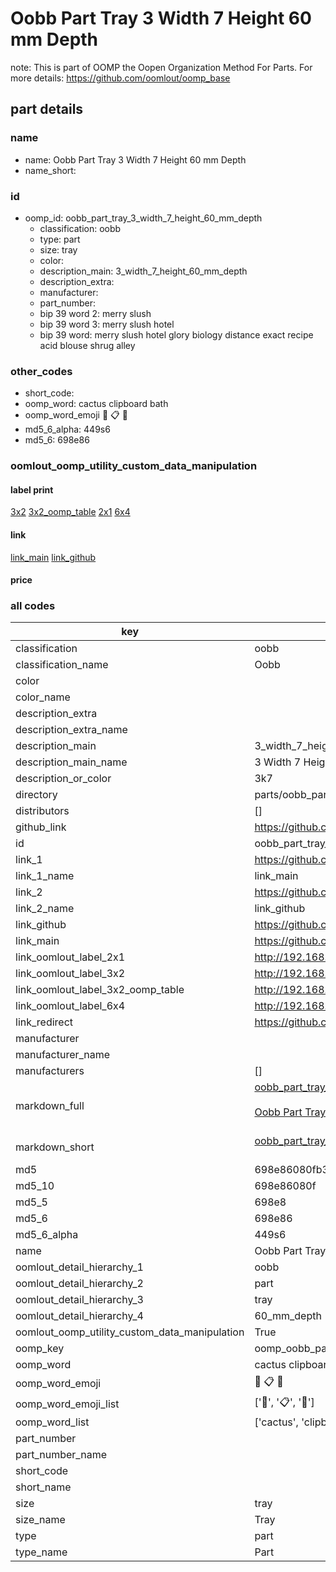 # Oobb Part Tray 3 Width 7 Height 60 mm Depth  

note: This is part of OOMP the Oopen Organization Method For Parts. For more details: https://github.com/oomlout/oomp_base

##  part details
  







### name
* name: Oobb Part Tray 3 Width 7 Height 60 mm Depth
* name_short: 
### id
* oomp_id: oobb_part_tray_3_width_7_height_60_mm_depth
  * classification: oobb
  * type: part
  * size: tray
  * color: 
  * description_main: 3_width_7_height_60_mm_depth
  * description_extra: 
  * manufacturer: 
  * part_number: 
  * bip 39 word 2: merry slush
  * bip 39 word 3: merry slush hotel
  * bip 39 word: merry slush hotel glory biology distance exact recipe acid blouse shrug alley

### other_codes
* short_code: 
* oomp_word: cactus clipboard bath
* oomp_word_emoji :cactus: :clipboard: :bath:
* md5_6_alpha: 449s6
* md5_6: 698e86






### oomlout_oomp_utility_custom_data_manipulation
#### label print
[3x2](http://192.168.1.245:1112/?label=oomp%20449s6)
[3x2_oomp_table](http://192.168.1.108:1112/?label=oomp%20449s6)
[2x1](http://192.168.1.242:1112/?label=oomp%20449s6)
[6x4](http://192.168.1.55:1112/?label=oomp%20449s6)    

#### link

[link_main](https://github.com/oomlout/oomlout_oomp_version_1_messy/tree/main/parts/oobb_part_tray_3_width_7_height_60_mm_depth) [link_github](https://github.com/oomlout/oomlout_oomp_version_1_messy/tree/main/parts/oobb_part_tray_3_width_7_height_60_mm_depth)                             

#### price







### all codes 
| key | value |  
| --- | --- |  
| classification | oobb |  
| classification_name | Oobb |  
| color |  |  
| color_name |  |  
| description_extra |  |  
| description_extra_name |  |  
| description_main | 3_width_7_height_60_mm_depth |  
| description_main_name | 3 Width 7 Height 60 mm Depth |  
| description_or_color | 3k7 |  
| directory | parts/oobb_part_tray_3_width_7_height_60_mm_depth |  
| distributors | [] |  
| github_link | https://github.com/oomlout/oomlout_oomp_part_src/tree/main/parts/oobb_part_tray_3_width_7_height_60_mm_depth |  
| id | oobb_part_tray_3_width_7_height_60_mm_depth |  
| link_1 | https://github.com/oomlout/oomlout_oomp_version_1_messy/tree/main/parts/oobb_part_tray_3_width_7_height_60_mm_depth |  
| link_1_name | link_main |  
| link_2 | https://github.com/oomlout/oomlout_oomp_version_1_messy/tree/main/parts/oobb_part_tray_3_width_7_height_60_mm_depth |  
| link_2_name | link_github |  
| link_github | https://github.com/oomlout/oomlout_oomp_version_1_messy/tree/main/parts/oobb_part_tray_3_width_7_height_60_mm_depth |  
| link_main | https://github.com/oomlout/oomlout_oomp_version_1_messy/tree/main/parts/oobb_part_tray_3_width_7_height_60_mm_depth |  
| link_oomlout_label_2x1 | http://192.168.1.242:1112/?label=oomp%20449s6 |  
| link_oomlout_label_3x2 | http://192.168.1.245:1112/?label=oomp%20449s6 |  
| link_oomlout_label_3x2_oomp_table | http://192.168.1.108:1112/?label=oomp%20449s6 |  
| link_oomlout_label_6x4 | http://192.168.1.55:1112/?label=oomp%20449s6 |  
| link_redirect | https://github.com/oomlout/oomlout_oomp_version_1_messy/tree/main/parts/oobb_part_tray_3_width_7_height_60_mm_depth |  
| manufacturer |  |  
| manufacturer_name |  |  
| manufacturers | [] |  
| markdown_full | [oobb_part_tray_3_width_7_height_60_mm_depth](none)<br>[](none)<br>[Oobb Part Tray 3 Width 7 Height 60 Mm Depth](none)<br><br> |  
| markdown_short | [oobb_part_tray_3_width_7_height_60_mm_depth](none)<br><br> |  
| md5 | 698e86080fb3a9c8fe8b3638dc73145d |  
| md5_10 | 698e86080f |  
| md5_5 | 698e8 |  
| md5_6 | 698e86 |  
| md5_6_alpha | 449s6 |  
| name | Oobb Part Tray 3 Width 7 Height 60 mm Depth |  
| oomlout_detail_hierarchy_1 | oobb |  
| oomlout_detail_hierarchy_2 | part |  
| oomlout_detail_hierarchy_3 | tray |  
| oomlout_detail_hierarchy_4 | 60_mm_depth |  
| oomlout_oomp_utility_custom_data_manipulation | True |  
| oomp_key | oomp_oobb_part_tray_3_width_7_height_60_mm_depth |  
| oomp_word | cactus clipboard bath |  
| oomp_word_emoji | :cactus: :clipboard: :bath: |  
| oomp_word_emoji_list | [':cactus:', ':clipboard:', ':bath:'] |  
| oomp_word_list | ['cactus', 'clipboard', 'bath'] |  
| part_number |  |  
| part_number_name |  |  
| short_code |  |  
| short_name |  |  
| size | tray |  
| size_name | Tray |  
| type | part |  
| type_name | Part |  
